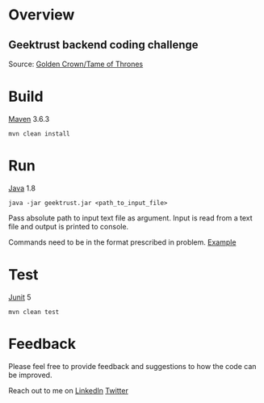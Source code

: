 # Overview
## Geektrust backend coding challenge
Source: [Golden Crown/Tame of Thrones](https://www.geektrust.in/coding-problem/backend/tame-of-thrones)


# Build
[Maven](http://maven.apache.org/) 3.6.3

```
mvn clean install
```

# Run
[Java](https://www.java.com/en/) 1.8

```
java -jar geektrust.jar <path_to_input_file>
```
Pass absolute path to input text file as argument. Input is read from a text file and output is printed to console. 

Commands need to be in the format prescribed in problem. [Example](https://github.com/geektrust/coding-problem-artefacts/tree/master/sample-io/Tame-of-thrones/BD-PS5)

# Test
[Junit](https://junit.org/junit5/) 5
```
mvn clean test
```

# Feedback
Please feel free to provide feedback and suggestions to how the code can be improved.

Reach out to me on [LinkedIn](https://linkedin.com/in/ashu20071) [Twitter](https://twitter.com/ash_es1)


